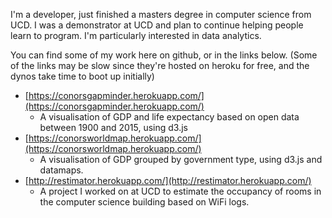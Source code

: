 I'm a developer, just finished a masters degree in computer science from UCD. I was a demonstrator at UCD and plan to continue helping people learn to program. I'm particularly interested in data analytics.  

You can find some of my work here on github, or in the links below. (Some of the links may be slow since they're hosted on heroku for free, and the dynos take time to boot up initially)

* [https://conorsgapminder.herokuapp.com/](https://conorsgapminder.herokuapp.com/) 
	* A visualisation of GDP and life expectancy based on open data between 1900 and 2015, using d3.js
* [https://conorsworldmap.herokuapp.com/](https://conorsworldmap.herokuapp.com/)
	* A visualisation of GDP grouped by government type, using d3.js and datamaps.
* [http://restimator.herokuapp.com/](http://restimator.herokuapp.com/)  
	* A project I worked on at UCD to estimate the occupancy of rooms in the computer science building based on WiFi logs.